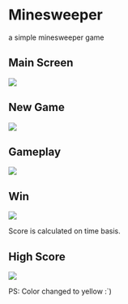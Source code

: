 # Minesweeper
a simple minesweeper game
## Main Screen
![](Annotation%202020-05-31%20200155.jpg)
## New Game
![](Annotation%202020-05-31%20200303.jpg)
## Gameplay
![](3.jpg)
## Win
![](4.jpg)


  Score is calculated on time basis.
## High Score
![](5.jpg)

PS: Color changed to yellow :`)
